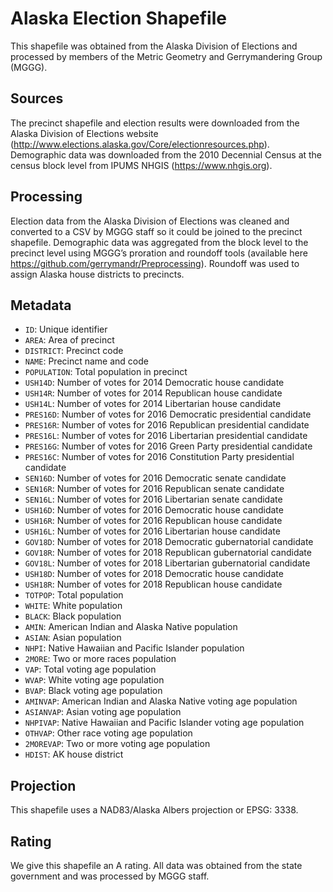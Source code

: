 # Alaska Election Shapefile
This shapefile was obtained from the Alaska Division of Elections and processed by members of the Metric Geometry and Gerrymandering Group (MGGG). 

## Sources
The precinct shapefile and election results were downloaded from the Alaska Division of Elections website (http://www.elections.alaska.gov/Core/electionresources.php). Demographic data was downloaded from the 2010 Decennial Census at the census block level from IPUMS NHGIS (https://www.nhgis.org).

## Processing
Election data from the Alaska Division of Elections was cleaned and converted to a CSV by MGGG staff so it could be joined to the precinct shapefile. Demographic data was aggregated from the block level to the precinct level using MGGG’s proration and roundoff tools (available here https://github.com/gerrymandr/Preprocessing). Roundoff was used to assign Alaska house districts to precincts.

## Metadata
* `ID`: Unique identifier
* `AREA`: Area of precinct
* `DISTRICT`: Precinct code
* `NAME`: Precinct name and code
* `POPULATION`: Total population in precinct
* `USH14D`: Number of votes for 2014 Democratic house candidate
* `USH14R`: Number of votes for 2014 Republican house candidate
* `USH14L`: Number of votes for 2014 Libertarian house candidate
* `PRES16D`: Number of votes for 2016 Democratic presidential candidate
* `PRES16R`: Number of votes for 2016 Republican presidential candidate
* `PRES16L`: Number of votes for 2016 Libertarian presidential candidate
* `PRES16G`: Number of votes for 2016 Green Party presidential candidate
* `PRES16C`: Number of votes for 2016 Constitution Party presidential candidate
* `SEN16D`: Number of votes for 2016 Democratic senate candidate
* `SEN16R`: Number of votes for 2016 Republican senate candidate
* `SEN16L`: Number of votes for 2016 Libertarian senate candidate
* `USH16D`: Number of votes for 2016 Democratic house candidate
* `USH16R`: Number of votes for 2016 Republican house candidate
* `USH16L`: Number of votes for 2016 Libertarian house candidate
* `GOV18D`: Number of votes for 2018 Democratic gubernatorial candidate
* `GOV18R`: Number of votes for 2018 Republican gubernatorial candidate
* `GOV18L`: Number of votes for 2018 Libertarian gubernatorial candidate
* `USH18D`: Number of votes for 2018 Democratic house candidate
* `USH18R`: Number of votes for 2018 Republican house candidate
* `TOTPOP`: Total population
* `WHITE`: White population
* `BLACK`: Black population
* `AMIN`: American Indian and Alaska Native population
* `ASIAN`: Asian population
* `NHPI`: Native Hawaiian and Pacific Islander population
* `2MORE`: Two or more races population
* `VAP`: Total voting age population
* `WVAP`: White voting age population
* `BVAP`: Black voting age population
* `AMINVAP`: American Indian and Alaska Native voting age population
* `ASIANVAP`: Asian voting age population
* `NHPIVAP`: Native Hawaiian and Pacific Islander voting age population
* `OTHVAP`: Other race voting age population
* `2MOREVAP`: Two or more voting age population
* `HDIST`: AK house district

## Projection
This shapefile uses a NAD83/Alaska Albers projection or EPSG: 3338.

## Rating
We give this shapefile an A rating. All data was obtained from the state government and was processed by MGGG staff.
